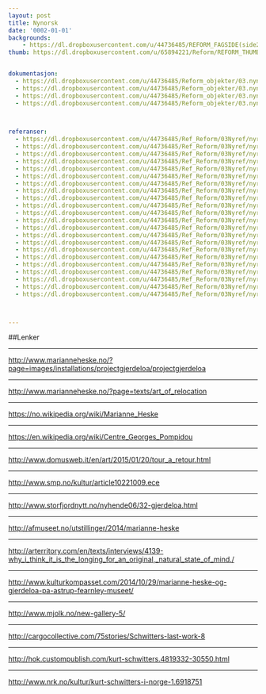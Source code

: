 ```yaml
---
layout: post
title: Nynorsk
date: '0002-01-01'
backgrounds:
    - https://dl.dropboxusercontent.com/u/44736485/REFORM_FAGSIDE(side2)/03.Nynorsk2m.jpg
thumb: https://dl.dropboxusercontent.com/u/65894221/Reform/REFORM_THUMBNAILS/03.Nynorsk.jpg


dokumentasjon:
  - https://dl.dropboxusercontent.com/u/44736485/Reform_objekter/03.nyn1.jpg
  - https://dl.dropboxusercontent.com/u/44736485/Reform_objekter/03.nyn2.jpg
  - https://dl.dropboxusercontent.com/u/44736485/Reform_objekter/03.nyn3.jpg
  - https://dl.dropboxusercontent.com/u/44736485/Reform_objekter/03.nyn4.jpg
  


referanser:
  - https://dl.dropboxusercontent.com/u/44736485/Ref_Reform/03Nyref/nyref01.jpg
  - https://dl.dropboxusercontent.com/u/44736485/Ref_Reform/03Nyref/nyref01b.jpg
  - https://dl.dropboxusercontent.com/u/44736485/Ref_Reform/03Nyref/nyref02.jpg
  - https://dl.dropboxusercontent.com/u/44736485/Ref_Reform/03Nyref/nyref02b.jpg
  - https://dl.dropboxusercontent.com/u/44736485/Ref_Reform/03Nyref/nyref03.jpg
  - https://dl.dropboxusercontent.com/u/44736485/Ref_Reform/03Nyref/nyref03b.jpg
  - https://dl.dropboxusercontent.com/u/44736485/Ref_Reform/03Nyref/nyref03c.jpg
  - https://dl.dropboxusercontent.com/u/44736485/Ref_Reform/03Nyref/nyref3d.jpg
  - https://dl.dropboxusercontent.com/u/44736485/Ref_Reform/03Nyref/nyref03e.jpg
  - https://dl.dropboxusercontent.com/u/44736485/Ref_Reform/03Nyref/nyref04.jpg
  - https://dl.dropboxusercontent.com/u/44736485/Ref_Reform/03Nyref/nyref05.jpg
  - https://dl.dropboxusercontent.com/u/44736485/Ref_Reform/03Nyref/nyref06.jpg
  - https://dl.dropboxusercontent.com/u/44736485/Ref_Reform/03Nyref/nyref6b.jpg
  - https://dl.dropboxusercontent.com/u/44736485/Ref_Reform/03Nyref/nyref06c.jpg
  - https://dl.dropboxusercontent.com/u/44736485/Ref_Reform/03Nyref/nyref06d.jpg
  - https://dl.dropboxusercontent.com/u/44736485/Ref_Reform/03Nyref/nyref07.jpg
  - https://dl.dropboxusercontent.com/u/44736485/Ref_Reform/03Nyref/nyref08.jpg
  - https://dl.dropboxusercontent.com/u/44736485/Ref_Reform/03Nyref/nyref09.jpg
  - https://dl.dropboxusercontent.com/u/44736485/Ref_Reform/03Nyref/nyref09b.jpg
  - https://dl.dropboxusercontent.com/u/44736485/Ref_Reform/03Nyref/nyref09c.jpg
  - https://dl.dropboxusercontent.com/u/44736485/Ref_Reform/03Nyref/nyref10.jpg
  - https://dl.dropboxusercontent.com/u/44736485/Ref_Reform/03Nyref/nyref11.jpg



---
```



##Lenker

* * *
<http://www.marianneheske.no/?page=images/installations/projectgjerdeloa/projectgjerdeloa>

* * *
<http://www.marianneheske.no/?page=texts/art_of_relocation>

* * *
<https://no.wikipedia.org/wiki/Marianne_Heske>

* * *
<https://en.wikipedia.org/wiki/Centre_Georges_Pompidou>

* * *
<http://www.domusweb.it/en/art/2015/01/20/tour_a_retour.html>

* * *
<http://www.smp.no/kultur/article10221009.ece>

* * *
<http://www.storfjordnytt.no/nyhende06/32-gjerdeloa.html>

* * *
<http://afmuseet.no/utstillinger/2014/marianne-heske>

* * *
<http://arterritory.com/en/texts/interviews/4139-why_i_think_it_is_the_longing_for_an_original,_natural_state_of_mind./>

* * *
<http://www.kulturkompasset.com/2014/10/29/marianne-heske-og-gjerdeloa-pa-astrup-fearnley-museet/>

* * *
<http://www.mjolk.no/new-gallery-5/>

* * *
<http://cargocollective.com/75stories/Schwitters-last-work-8>

* * *
<http://hok.custompublish.com/kurt-schwitters.4819332-30550.html>

* * *
<http://www.nrk.no/kultur/kurt-schwitters-i-norge-1.6918751>

